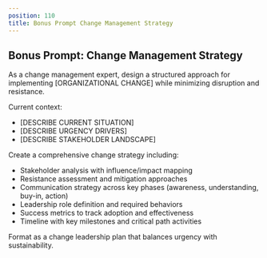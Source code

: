 ```yaml
---
position: 110
title: Bonus Prompt Change Management Strategy
---
```


## Bonus Prompt: Change Management Strategy

As a change management expert, design a structured approach for implementing [ORGANIZATIONAL CHANGE] while minimizing disruption and resistance.





Current context:

- [DESCRIBE CURRENT SITUATION]
- [DESCRIBE URGENCY DRIVERS]
- [DESCRIBE STAKEHOLDER LANDSCAPE]




Create a comprehensive change strategy including:

- Stakeholder analysis with influence/impact mapping
- Resistance assessment and mitigation approaches
- Communication strategy across key phases (awareness, understanding, buy-in, action)
- Leadership role definition and required behaviors
- Success metrics to track adoption and effectiveness
- Timeline with key milestones and critical path activities




Format as a change leadership plan that balances urgency with sustainability.